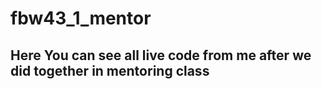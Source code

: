 # fbw43_1_mentor
## Here You can see all live code from me after we did together in mentoring class
